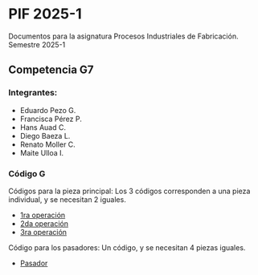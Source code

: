 # PIF 2025-1
Documentos para la asignatura Procesos Industriales de Fabricación. Semestre 2025-1
## Competencia G7
### Integrantes: 
- Eduardo Pezo G.
- Francisca Pérez P.
- Hans Auad C.
- Diego Baeza L.
- Renato Moller C.
- Maite Ulloa I.
### Código G
Códigos para la pieza principal: Los 3 códigos corresponden a una pieza individual, y se necesitan 2 iguales.
- [1ra operación](GRUPO_7_PIF/operacion_1.gcode)
- [2da operación](GRUPO_7_PIF/operacion_2.gcode)
- [3ra operación](GRUPO_7_PIF/operacion_3.gcode)

Código para los pasadores: Un código, y se necesitan 4 piezas iguales.

- [Pasador](GRUPO_7_PIF/pasadores.gcode)
